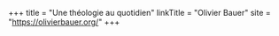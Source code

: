 +++
title = "Une théologie au quotidien"
linkTitle = "Olivier Bauer"
site = "https://olivierbauer.org/"
+++
